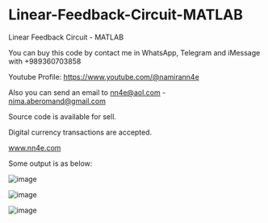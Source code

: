 # Linear-Feedback-Circuit-MATLAB
Linear Feedback Circuit - MATLAB

You can buy this code by contact me in WhatsApp, Telegram and iMessage with +989360703858

Youtube Profile: https://www.youtube.com/@namirann4e

Also you can send an email to nn4e@aol.com - nima.aberomand@gmail.com

Source code is available for sell.

Digital currency transactions are accepted.

www.nn4e.com

Some output is as below:

![image](https://github.com/user-attachments/assets/3c5054c4-bbb2-4b69-8be1-165e53d1b3ef)

![image](https://github.com/user-attachments/assets/90e0f9bb-51a2-4fd5-b9c6-df0c3f106ddf)

![image](https://github.com/user-attachments/assets/698caba6-b86b-4190-b2c0-bffc9155af5a)
